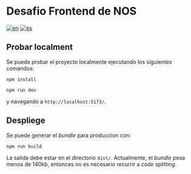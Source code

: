 # Desafio Frontend de NOS

[![en](https://img.shields.io/badge/lang-en-green.svg)](https://github.com/pillowpilot/nos_frontend_challenge/blob/master/README.md)
[![es](https://img.shields.io/badge/lang-es-green.svg)](https://github.com/pillowpilot/nos_frontend_challenge/blob/master/README.es.md)

## Probar localment

Se puede probar el proyecto localmente ejecutando los siguientes comandos:

```shell
npm install
```

```shell
npm run dev
```

y navegando a `http://localhost:5173/`.

## Despliege

Se puede generar el _bundle_ para produccion con:

```shell
npm run build
```

La salida debe estar en el directorio `dist/`. Actualmente, el _bundle_ pesa menos de 140kb, entonces no es necesario recurrir a _code splitting_.

